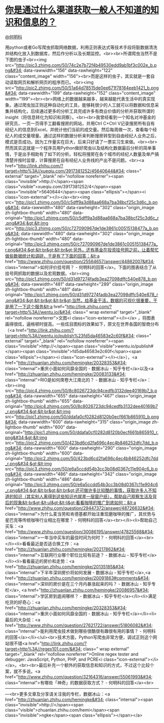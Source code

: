 
#  [你是通过什么渠道获取一般人不知道的知识和信息的？](https://zhihu.com/questions/24326030)



[@何明科](https://zhihu.com/people/4920fca107ec266a26bf578ff112a6d3)

用python或者Go写爬虫抓取网络数据，利用正则表达式等技术手段将脏数据清洗并结构化放入到数据库，然后作分析以及长期监控。&lt;br&gt;&lt;br&gt;所谓爬虫当然不是下图的虫子&lt;br&gt;&lt;img src=&#34;http://pic3.zhimg.com/50/74c2e7b72f4b49530edd9ab1bf3c002e_b.png&#34; data-rawwidth=&#34;156&#34; data-rawheight=&#34;122&#34; class=&#34;content_image&#34; width=&#34;156&#34;&gt;&lt;br&gt;而是这样的虫子，其实就是一套自动读取网页和解析网页的程序而已。&lt;br&gt;&lt;img src=&#34;http://pic2.zhimg.com/50/51a64d78515de0ee671f78184eeb1421_b.png&#34; data-rawwidth=&#34;199&#34; data-rawheight=&#34;152&#34; class=&#34;content_image&#34; width=&#34;199&#34;&gt;&lt;br&gt;&lt;br&gt;网络上的数据越来越多，越来越能代表生活中的真实现象。通过爬虫加正则这种自动化的工具，能够耗很少的人工就可以将数据和信息采集并结构化，后续通过更多的分析工具完成许多有商业价值的分析并获取所谓的insight（将信息转化为知识和洞察）。&lt;br&gt;&lt;br&gt;我曾经看到一个知名对冲基金的研究员，一页一页得手工翻看搜房的网站，并用Ctrl C+Ctrl V记录搜房所有自有经纪人的信息到Excel，并统计他们当前的成交量。然后每周做一次，查看每个经纪人的成交量增量。通过这样的数据分析来判断搜房转型到自由经纪人业务之后，模式是否成功。因为工作量实在巨大，后来只好请了一票实习生来做。&lt;br&gt;&lt;br&gt;然而其实这就是一个程序员用Python做好爬虫以及结构化数据最后分析的简单事情，于是出手相助有了如下的分析。轻松将搜房在各个城市的经纪人数量及单产搞清楚并按时监督，计算搜房在自有经纪人业务线的产出不是问题。&lt;br&gt;&lt;a href=&#34;http://link.zhihu.com/?target=http%3A//xueqiu.com/3917381252/45640644&#34; class=&#34; external&#34; target=&#34;_blank&#34; rel=&#34;nofollow noreferrer&#34;&gt;&lt;span class=&#34;invisible&#34;&gt;http://&lt;/span&gt;&lt;span class=&#34;visible&#34;&gt;xueqiu.com/3917381252/4&lt;/span&gt;&lt;span class=&#34;invisible&#34;&gt;5640644&lt;/span&gt;&lt;span class=&#34;ellipsis&#34;&gt;&lt;/span&gt;&lt;i class=&#34;icon-external&#34;&gt;&lt;/i&gt;&lt;/a&gt;&lt;br&gt;&lt;img src=&#34;http://pic1.zhimg.com/50/c5dff9a3d88aa668a7ba38bcf25c3d6c_b.png&#34; data-rawwidth=&#34;480&#34; data-rawheight=&#34;302&#34; class=&#34;origin_image zh-lightbox-thumb&#34; width=&#34;480&#34; data-original=&#34;http://pic1.zhimg.com/50/c5dff9a3d88aa668a7ba38bcf25c3d6c_r.png&#34;&gt;&lt;img src=&#34;http://pic3.zhimg.com/50/c727090967de1de3861c00515138477a_b.png&#34; data-rawwidth=&#34;480&#34; data-rawheight=&#34;302&#34; class=&#34;origin_image zh-lightbox-thumb&#34; width=&#34;480&#34; data-original=&#34;http://pic3.zhimg.com/50/c727090967de1de3861c00515138477a_r.png&#34;&gt;&lt;br&gt;&lt;br&gt;另外，还有基金在投资挂号网之前，让着帮忙做些数据统计和调研，于是有了下面的回答：&lt;a href=&#34;http://www.zhihu.com/question/25564657/answer/44862007&#34; class=&#34;internal&#34;&gt;如何评价挂号网？ - 何明科的回答&lt;/a&gt;。下面的图表结合了从挂号网抓取的数据以及宏观数据。&lt;br&gt;&lt;img src=&#34;http://pic1.zhimg.com/50/d31d97274fadb3ea27098dffc540e878_b.png&#34; data-rawwidth=&#34;481&#34; data-rawheight=&#34;289&#34; class=&#34;origin_image zh-lightbox-thumb&#34; width=&#34;481&#34; data-original=&#34;http://pic1.zhimg.com/50/d31d97274fadb3ea27098dffc540e878_r.png&#34;&gt;&lt;br&gt;&lt;br&gt;当然，给基金干活，数据的可视化很重要，于是用了一下这个服务&lt;a href=&#34;http://link.zhihu.com/?target=http%3A//wentu.io/&#34; class=&#34; wrap external&#34; target=&#34;_blank&#34; rel=&#34;nofollow noreferrer&#34;&gt;文图&lt;i class=&#34;icon-external&#34;&gt;&lt;/i&gt;&lt;/a&gt; ，将图表画得很炫，逼格顿时提高。一些炫目图标的效果如下，原文在世界各国的智商分布（&lt;a href=&#34;http://link.zhihu.com/?target=http%3A//wentu.io/publish%23fd5da46583e2c60f&#34; class=&#34; external&#34; target=&#34;_blank&#34; rel=&#34;nofollow noreferrer&#34;&gt;&lt;span class=&#34;invisible&#34;&gt;http://&lt;/span&gt;&lt;span class=&#34;visible&#34;&gt;wentu.io/publish#&lt;/span&gt;&lt;span class=&#34;invisible&#34;&gt;fd5da46583e2c60f&lt;/span&gt;&lt;span class=&#34;ellipsis&#34;&gt;&lt;/span&gt;&lt;i class=&#34;icon-external&#34;&gt;&lt;/i&gt;&lt;/a&gt;），&lt;a href=&#34;http://zhuanlan.zhihu.com/hemingke/20328353&#34; class=&#34;internal&#34;&gt;重庆小面如何风靡全国的 - 数据冰山 - 知乎专栏&lt;/a&gt;以及&lt;a href=&#34;http://zhuanlan.zhihu.com/hemingke/20083133&#34; class=&#34;internal&#34;&gt;RIO是如何席卷大江南北的？ - 数据冰山 - 知乎专栏&lt;/a&gt;：&lt;br&gt;&lt;img src=&#34;http://pic4.zhimg.com/50/8c8026723dc94cedfb3132dee40169b7_b.png&#34; data-rawwidth=&#34;655&#34; data-rawheight=&#34;467&#34; class=&#34;origin_image zh-lightbox-thumb&#34; width=&#34;655&#34; data-original=&#34;http://pic4.zhimg.com/50/8c8026723dc94cedfb3132dee40169b7_r.png&#34;&gt;&lt;br&gt;&lt;img src=&#34;http://pic1.zhimg.com/50/ddafa0cf0282d8120b0ecf661b865910_b.png&#34; data-rawwidth=&#34;600&#34; data-rawheight=&#34;315&#34; class=&#34;origin_image zh-lightbox-thumb&#34; width=&#34;600&#34; data-original=&#34;http://pic1.zhimg.com/50/ddafa0cf0282d8120b0ecf661b865910_r.png&#34;&gt;&lt;img src=&#34;http://pic2.zhimg.com/50/423bd6cd2fa696c4ec4b846252dfc7dd_b.png&#34; data-rawwidth=&#34;600&#34; data-rawheight=&#34;290&#34; class=&#34;origin_image zh-lightbox-thumb&#34; width=&#34;600&#34; data-original=&#34;http://pic2.zhimg.com/50/423bd6cd2fa696c4ec4b846252dfc7dd_r.png&#34;&gt;&lt;img src=&#34;http://pic3.zhimg.com/50/e6a5ccdd54b3cc3b08d0367c11e904c6_b.png&#34; data-rawwidth=&#34;486&#34; data-rawheight=&#34;342&#34; class=&#34;origin_image zh-lightbox-thumb&#34; width=&#34;486&#34; data-original=&#34;http://pic3.zhimg.com/50/e6a5ccdd54b3cc3b08d0367c11e904c6_r.png&#34;&gt;&lt;br&gt;&lt;br&gt;还可做许多比较酷的事情，获取许多人不知道的知识（其实别人离得到这些知识也就差一层窗户纸），帮助自己观察生活及背后的现象&lt;br&gt;&lt;ul&gt;&lt;li&gt;看看咖啡的推广到底如何：&lt;a href=&#34;http://www.zhihu.com/question/29447372/answer/48726632&#34; class=&#34;internal&#34;&gt;为什么麦当劳和肯德基都开始注重现磨咖啡的推广，其优势与星巴克等传统咖啡行业相比在哪里？ - 何明科的回答&lt;/a&gt;&lt;br&gt;&lt;/li&gt;&lt;li&gt;帮助自己买车：&lt;a href=&#34;http://www.zhihu.com/question/30086195/answer/47825568&#34; class=&#34;internal&#34;&gt;一年当中买车的最佳时间为何时？ - 何明科的回答&lt;/a&gt;&lt;br&gt;&lt;/li&gt;&lt;li&gt;看看最近是否适合换工作：&lt;a href=&#34;http://zhuanlan.zhihu.com/hemingke/20217862&#34; class=&#34;internal&#34;&gt;互联网行业哪个职位比较有前途？ - 数据冰山 - 知乎专栏&lt;/a&gt;&lt;/li&gt;&lt;li&gt;看看最近的房价和走势：&lt;a href=&#34;http://zhuanlan.zhihu.com/hemingke/20135185&#34; class=&#34;internal&#34;&gt;下半年深圳房价将如何发展 - 数据冰山 - 知乎专栏&lt;/a&gt;,&lt;a href=&#34;http://zhuanlan.zhihu.com/hemingke/20091863#comments&#34; class=&#34;internal&#34;&gt;深圳的房价是在三个月内暴涨起来的吗？ - 数据冰山 - 知乎专栏&lt;/a&gt;, &lt;a href=&#34;http://zhuanlan.zhihu.com/hemingke/20086957&#34; class=&#34;internal&#34;&gt;学区房到底闹哪样？ - 数据冰山 - 知乎专栏&lt;/a&gt;&lt;/li&gt;&lt;li&gt;满足吃货的好奇心：&lt;a href=&#34;http://zhuanlan.zhihu.com/hemingke/20328353&#34; class=&#34;internal&#34;&gt;重庆小面如何风靡全国的 - 数据冰山 - 知乎专栏&lt;/a&gt;&lt;/li&gt;&lt;li&gt;最后的大杂烩：&lt;a href=&#34;http://www.zhihu.com/question/27621722/answer/51806082&#34; class=&#34;internal&#34;&gt;能利用爬虫技术做到哪些很酷很有趣很有用的事情？ - 何明科的回答&lt;/a&gt;&lt;/li&gt;&lt;/ul&gt;&lt;br&gt;技术方面，Python写爬虫非常方便，调试正则这个网站很不错&lt;a href=&#34;http://link.zhihu.com/?target=http%3A//regex101.com/&#34; class=&#34; wrap external&#34; target=&#34;_blank&#34; rel=&#34;nofollow noreferrer&#34;&gt;Online regex tester and debugger: JavaScript, Python, PHP, and PCRE&lt;i class=&#34;icon-external&#34;&gt;&lt;/i&gt;&lt;/a&gt;。&lt;br&gt;&lt;br&gt;最后补充一个额外的获取信息和知识的方式，不过这个比较个案，就不多说。&lt;a href=&#34;http://www.zhihu.com/question/32164316/answer/55061993&#34; class=&#34;internal&#34;&gt;有哪些「神奇」的数据获取方式？ - 何明科的回答&lt;/a&gt;&lt;br&gt;—————————————————————————————————————&lt;br&gt;更多文章及分享请关注我的专栏，数据冰山：&lt;a href=&#34;http://zhuanlan.zhihu.com/hemingke&#34; class=&#34;internal&#34;&gt;&lt;span class=&#34;invisible&#34;&gt;http://&lt;/span&gt;&lt;span class=&#34;visible&#34;&gt;zhuanlan.zhihu.com/hemi&lt;/span&gt;&lt;span class=&#34;invisible&#34;&gt;ngke&lt;/span&gt;&lt;span class=&#34;ellipsis&#34;&gt;&lt;/span&gt;&lt;/a&gt;